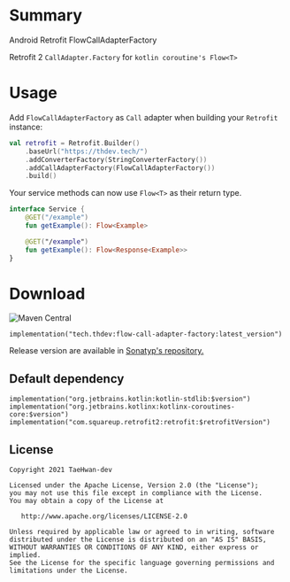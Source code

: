 # Summary
Android Retrofit FlowCallAdapterFactory

Retrofit 2 `CallAdapter.Factory` for `kotlin coroutine's Flow<T>`

# Usage

Add `FlowCallAdapterFactory` as `Call` adapter when building your `Retrofit` instance:

```kotlin
val retrofit = Retrofit.Builder()
    .baseUrl("https://thdev.tech/")
    .addConverterFactory(StringConverterFactory())
    .addCallAdapterFactory(FlowCallAdapterFactory())
    .build()
```

Your service methods can now use `Flow<T>` as their return type.

```kotlin
interface Service {
    @GET("/example")
    fun getExample(): Flow<Example>

    @GET("/example")
    fun getExample(): Flow<Response<Example>>
}
```

# Download

![Maven Central](https://img.shields.io/maven-central/v/tech.thdev/flow-call-adapter-factory)

```
implementation("tech.thdev:flow-call-adapter-factory:latest_version")
```

Release version are available in [Sonatyp's repository.](https://search.maven.org/artifact/tech.thdev/flow-call-adapter-factory?fbclid=IwAR31h2mm6MYMGG_Wrwm4lB_Gm0EoQkMOUv63pX27WVwIYB6MATbWkQgNAWc)

## Default dependency

```
implementation("org.jetbrains.kotlin:kotlin-stdlib:$version")
implementation("org.jetbrains.kotlinx:kotlinx-coroutines-core:$version")
implementation("com.squareup.retrofit2:retrofit:$retrofitVersion")
```

## License

```
Copyright 2021 TaeHwan-dev

Licensed under the Apache License, Version 2.0 (the "License");
you may not use this file except in compliance with the License.
You may obtain a copy of the License at

   http://www.apache.org/licenses/LICENSE-2.0

Unless required by applicable law or agreed to in writing, software
distributed under the License is distributed on an "AS IS" BASIS,
WITHOUT WARRANTIES OR CONDITIONS OF ANY KIND, either express or implied.
See the License for the specific language governing permissions and
limitations under the License.
```
